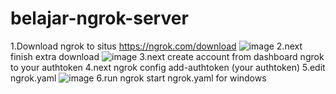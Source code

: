 # belajar-ngrok-server

1.Download ngrok to situs https://ngrok.com/download
![image](https://github.com/engkoskostaman97/belajar-ngrok-server/assets/110719940/ee042791-b005-40e7-917b-77cac08ebabf)
2.next finish extra download
![image](https://github.com/engkoskostaman97/belajar-ngrok-server/assets/110719940/ef56106d-41ee-4dd6-9698-15e8bcfcdc5b)
3.next create account from dashboard ngrok to your authtoken 
4.next ngrok config add-authtoken (your authtoken)
5.edit ngrok.yaml 
![image](https://github.com/engkoskostaman97/belajar-ngrok-server/assets/110719940/1358bc8b-11a5-41a4-90d1-d9dcc3fb8ba8)
6.run ngrok start ngrok.yaml for windows






